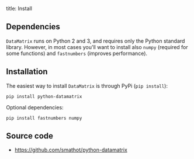 title: Install

## Dependencies

`DataMatrix` runs on Python 2 and 3, and requires only the Python standard library. However, in most cases you'll want to install also `numpy` (required for some functions) and `fastnumbers` (improves performance).

## Installation

The easiest way to install `DataMatrix` is through PyPi (`pip install`):

~~~
pip install python-datamatrix
~~~

Optional dependencies:

~~~
pip install fastnumbers numpy
~~~

## Source code

- <https://github.com/smathot/python-datamatrix>
